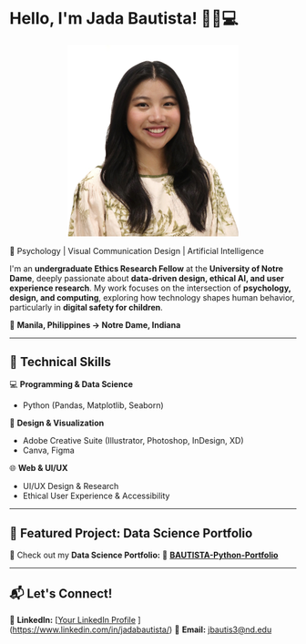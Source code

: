 # Hello, I'm Jada Bautista! 🎨🌐💻

<p align="center">
  <img src="profile.png" alt="Jada Bautista" width="300px">
</p>

🚀 Psychology | Visual Communication Design | Artificial Intelligence

I'm an **undergraduate Ethics Research Fellow** at the **University of Notre Dame**, deeply passionate about **data-driven design, ethical AI, and user experience research**. My work focuses on the intersection of **psychology, design, and computing**, exploring how technology shapes human behavior, particularly in **digital safety for children**.  

📍 **Manila, Philippines → Notre Dame, Indiana**  

---

## 🔧 Technical Skills  
💻 **Programming & Data Science**  
- Python (Pandas, Matplotlib, Seaborn)  

🎨 **Design & Visualization**  
- Adobe Creative Suite (Illustrator, Photoshop, InDesign, XD)  
- Canva, Figma  

🌐 **Web & UI/UX**  
- UI/UX Design & Research  
- Ethical User Experience & Accessibility  

---

## 📂 Featured Project: Data Science Portfolio  
🎯 Check out my **Data Science Portfolio:**
🔗 **[BAUTISTA-Python-Portfolio](https://github.com/jadabau/BAUTISTA-Python-Portfolio)**  

---

## 📬 Let's Connect!  
💼 **LinkedIn:** [[Your LinkedIn Profile](#)  ](https://www.linkedin.com/in/jadabautista/)
📧 **Email:** jbautis3@nd.edu
